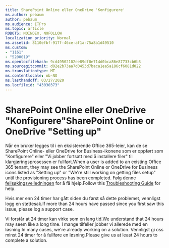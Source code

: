 ```yaml
---
title: SharePoint Online eller OneDrive 'Konfigurere'
ms.author: pebaum
author: pebaum
ms.audience: ITPro
ms.topic: article
ROBOTS: NOINDEX, NOFOLLOW
localization_priority: Normal
ms.assetid: 8110efbf-917f-46ce-af1a-75a8a1d49510
ms.custom:
- "1161"
- "5200019"
ms.openlocfilehash: 9cd49502102ee89df0e714d0bca86e87733cb6b3
ms.sourcegitcommit: d02e2b73aa7d0453d7baca1ea5a186cf6081d022
ms.translationtype: MT
ms.contentlocale: nb-NO
ms.lasthandoff: 03/27/2020
ms.locfileid: "43030373"
---
```

# <a name="sharepoint-online-or-onedrive-setting-up"></a><span data-ttu-id="bf0e9-102">SharePoint Online eller OneDrive "Konfigurere"</span><span class="sxs-lookup"><span data-stu-id="bf0e9-102">SharePoint Online or OneDrive "Setting up"</span></span>

<span data-ttu-id="bf0e9-103">Når en bruker legges til i en eksisterende Office 365-leier, kan de se SharePoint Online- eller OneDrive for Business-ikonene som er oppført som "Konfigurere" eller "Vi jobber fortsatt med å installere filer" til klargjøringsprosessen er fullført.</span><span class="sxs-lookup"><span data-stu-id="bf0e9-103">When a user is added to an existing Office 365 tenant, they may see the SharePoint Online or OneDrive for Business icons listed as "Setting up" or "We're still working on getting files setup" until the provisioning process has been completed.</span></span> <span data-ttu-id="bf0e9-104">Følg denne [feilsøkingsveiledningen](https://docs.microsoft.com/sharepoint/support/sites/troubleshooting-guide-for-sites-stopped-at-provisioning) for å få hjelp.</span><span class="sxs-lookup"><span data-stu-id="bf0e9-104">Follow this [Troubleshooting Guide](https://docs.microsoft.com/sharepoint/support/sites/troubleshooting-guide-for-sites-stopped-at-provisioning) for help.</span></span>

<span data-ttu-id="bf0e9-105">Hvis mer enn 24 timer har gått siden du først så dette problemet, vennligst logg en støttesak.</span><span class="sxs-lookup"><span data-stu-id="bf0e9-105">If more than 24 hours have passed since you first saw this issue, please log a support case.</span></span>

<span data-ttu-id="bf0e9-106">Vi forstår at 24 timer kan virke som en lang tid.</span><span class="sxs-lookup"><span data-stu-id="bf0e9-106">We understand that 24 hours may seem like a long time.</span></span> <span data-ttu-id="bf0e9-107">I mange tilfeller jobber vi allerede med en løsning.</span><span class="sxs-lookup"><span data-stu-id="bf0e9-107">In many cases, we're already working on a solution.</span></span> <span data-ttu-id="bf0e9-108">Vennligst gi oss minst 24 timer for å fullføre en løsning.</span><span class="sxs-lookup"><span data-stu-id="bf0e9-108">Please give us at least 24 hours to complete a solution.</span></span>
